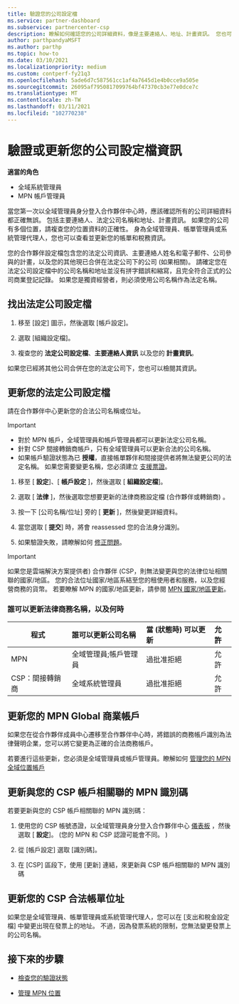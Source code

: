 ```yaml
---
title: 驗證您的公司設定檔
ms.service: partner-dashboard
ms.subservice: partnercenter-csp
description: 瞭解如何確認您的公司詳細資料，像是主要連絡人、地址、計畫資訊。 您也可以更新您的法定和帳單地址。
author: parthpandyaMSFT
ms.author: parthp
ms.topic: how-to
ms.date: 03/10/2021
ms.localizationpriority: medium
ms.custom: contperf-fy21q3
ms.openlocfilehash: 5ade6d7c587561cc1af4a7645d1e4b0cce9a505e
ms.sourcegitcommit: 26095af7950817099764bf47370cb3e77e0dce7c
ms.translationtype: MT
ms.contentlocale: zh-TW
ms.lasthandoff: 03/11/2021
ms.locfileid: "102770238"
---
```

# <a name="verify-or-update-your-company-profile-information"></a>驗證或更新您的公司設定檔資訊 

**適當的角色**

- 全域系統管理員
- MPN 帳戶管理員

當您第一次以全域管理員身分登入合作夥伴中心時，應該確認所有的公司詳細資料都正確無誤。 包括主要連絡人、法定公司名稱和地址、計畫資訊。 如果您的公司有多個位置，請複查您的位置資料的正確性。 身為全域管理員、帳單管理員或系統管理代理人，您也可以查看並更新您的帳單和稅務資訊。

您的合作夥伴設定檔包含您的法定公司資訊、主要連絡人姓名和電子郵件、公司參與的計畫，以及您的其他現已合併在法定公司下的公司 (如果相關)。 請確定您在法定公司設定檔中的公司名稱和地址並沒有拼字錯誤和縮寫，且完全符合正式的公司商業登記記錄。 如果您是獨資經營者，則必須使用公司名稱作為法定名稱。


## <a name="locate-the-legal-business-profile"></a>找出法定公司設定檔

1. 移至 [設定] 圖示，然後選取 [帳戶設定]。
 
1. 選取 [組織設定檔]。 

2. 複查您的 **法定公司設定檔**、**主要連絡人資訊** 以及您的 **計畫資訊**。

如果您已經將其他公司合併在您的法定公司下，您也可以檢閱其資訊。 

## <a name="update-your-legal-business-profile"></a>更新您的法定公司設定檔 

請在合作夥伴中心更新您的合法公司名稱或位址。

>[!Important]
>- 對於 MPN 帳戶，全域管理員和帳戶管理員都可以更新法定公司名稱。
>- 針對 CSP 間接轉銷商帳戶，只有全域管理員可以更新合法的公司名稱。 
>- 如果帳戶驗證狀態為已 **授權**，直接帳單夥伴和間接提供者將無法變更公司的法定名稱。 如果您需要變更名稱，您必須建立 [支援票證](https://partner.microsoft.com/dashboard/support/servicerequests/create?stage=2&topicid=eb74583c-61b3-2124-bffc-00920e0ae772)。



1. 移至 [ **設定**]、[ **帳戶設定** ]，然後選取 [ **組織設定檔**]。

2. 選取 [ **法律**  ]，然後選取您想要更新的法律商務設定檔 (合作夥伴或轉銷商) 。

1. 按一下 [公司名稱/位址] 旁的 [ **更新**  ]，然後變更詳細資料。
 
1. 當您選取 [ **提交**] 時，將會 reassessed 您的合法身分識別。

1. 如果驗證失敗，請瞭解如何 [修正問題](verification-responses.md)。

>[!Important]
>如果您是雲端解決方案提供者) 合作夥伴 (CSP，則無法變更與您的法律位址相關聯的國家/地區。 您的合法位址國家/地區系結至您的租使用者和服務，以及您經營商務的貨幣。 若要瞭解 MPN 的國家/地區更新，請參閱  [MPN 國家/地區更新](manage-locations.md#change-country-of-partner-global-account)。


### <a name="who-can-update-legal-business-name-and-when"></a>誰可以更新法律商務名稱，以及何時

|**程式**|**誰可以更新公司名稱**|**當 (狀態時) 可以更新**|**允許**|
|---------------------|:-------------------------------|:------------|:-----------------|
MPN|全域管理員;帳戶管理員|過批准拒絕| 允許|
|CSP：間接轉銷商|全域系統管理員|過批准拒絕| 允許|


## <a name="update-your-mpn-global-business-account"></a>更新您的 MPN Global 商業帳戶

如果您在從合作夥伴成員中心遷移至合作夥伴中心時，將錯誤的商務帳戶識別為法律聲明企業，您可以將它變更為正確的合法商務帳戶。

若要進行這些更新，您必須是全域管理員或帳戶管理員。瞭解如何 [管理您的 MPN 全域位置帳戶](manage-locations.md)


## <a name="update-your-mpn-id-associated-with-your-csp-account"></a>更新與您的 CSP 帳戶相關聯的 MPN 識別碼

若要更新與您的 CSP 帳戶相關聯的 MPN 識別碼：

1. 使用您的 CSP 帳號憑證，以全域管理員身分登入合作夥伴中心 [儀表板](https://partner.microsoft.com/dashboard/home) ，然後選取 [ **設定**]。  (您的 MPN 和 CSP 認證可能會不同。 ) 
 
1. 從 [帳戶設定] 選取 [識別碼]。

1. 在 [CSP] 區段下，使用 [更新] 連結，來更新與 CSP 帳戶相關聯的 MPN 識別碼 


## <a name="update-your-csp-legal-billing-address"></a>更新您的 CSP 合法帳單位址

如果您是全域管理員、帳單管理員或系統管理代理人，您可以在 [支出和稅金設定檔] 中變更出現在發票上的地址。 不過，因為發票系統的限制，您無法變更發票上的公司名稱。


## <a name="next-steps"></a>接下來的步驟

- [檢查您的驗證狀態](verification-responses.md)

- [管理 MPN 位置](manage-locations.md)
